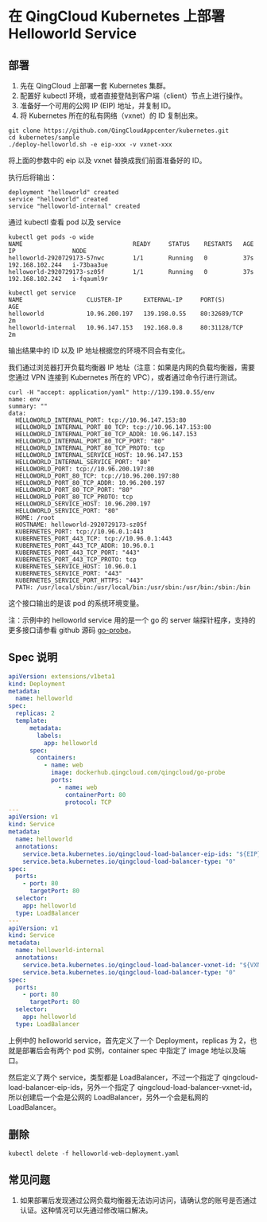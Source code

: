 # 在 QingCloud Kubernetes 上部署 Helloworld Service

## 部署

1. 先在 QingCloud 上部署一套 Kubernetes 集群。
2. 配置好 kubectl 环境，或者直接登陆到客户端（client）节点上进行操作。
3. 准备好一个可用的公网  IP (EIP) 地址，并复制 ID。
4. 将 Kubernetes 所在的私有网络（vxnet）的 ID 复制出来。

```shell
git clone https://github.com/QingCloudAppcenter/kubernetes.git
cd kubernetes/sample
./deploy-helloworld.sh -e eip-xxx -v vxnet-xxx
```

将上面的参数中的 eip 以及 vxnet 替换成我们前面准备好的 ID。

执行后将输出：

```shell
deployment "helloworld" created
service "helloworld" created
service "helloworld-internal" created
```

通过 kubectl 查看 pod 以及 service

```shell
kubectl get pods -o wide
NAME                               READY     STATUS    RESTARTS   AGE       IP                NODE
helloworld-2920729173-57nwc        1/1       Running   0          37s       192.168.102.244   i-73baa3ue
helloworld-2920729173-sz05f        1/1       Running   0          37s       192.168.102.242   i-fqauml9r
```

```shell
kubectl get service
NAME                  CLUSTER-IP      EXTERNAL-IP     PORT(S)        AGE
helloworld            10.96.200.197   139.198.0.55    80:32689/TCP   2m
helloworld-internal   10.96.147.153   192.168.0.8     80:31128/TCP   2m
```

输出结果中的 ID 以及 IP 地址根据您的环境不同会有变化。

我们通过浏览器打开负载均衡器 IP 地址（注意：如果是内网的负载均衡器，需要您通过 VPN 连接到 Kubernetes 所在的 VPC），或者通过命令行进行测试。

```shell
curl -H "accept: application/yaml" http://139.198.0.55/env
name: env
summary: ""
data:
  HELLOWORLD_INTERNAL_PORT: tcp://10.96.147.153:80
  HELLOWORLD_INTERNAL_PORT_80_TCP: tcp://10.96.147.153:80
  HELLOWORLD_INTERNAL_PORT_80_TCP_ADDR: 10.96.147.153
  HELLOWORLD_INTERNAL_PORT_80_TCP_PORT: "80"
  HELLOWORLD_INTERNAL_PORT_80_TCP_PROTO: tcp
  HELLOWORLD_INTERNAL_SERVICE_HOST: 10.96.147.153
  HELLOWORLD_INTERNAL_SERVICE_PORT: "80"
  HELLOWORLD_PORT: tcp://10.96.200.197:80
  HELLOWORLD_PORT_80_TCP: tcp://10.96.200.197:80
  HELLOWORLD_PORT_80_TCP_ADDR: 10.96.200.197
  HELLOWORLD_PORT_80_TCP_PORT: "80"
  HELLOWORLD_PORT_80_TCP_PROTO: tcp
  HELLOWORLD_SERVICE_HOST: 10.96.200.197
  HELLOWORLD_SERVICE_PORT: "80"
  HOME: /root
  HOSTNAME: helloworld-2920729173-sz05f
  KUBERNETES_PORT: tcp://10.96.0.1:443
  KUBERNETES_PORT_443_TCP: tcp://10.96.0.1:443
  KUBERNETES_PORT_443_TCP_ADDR: 10.96.0.1
  KUBERNETES_PORT_443_TCP_PORT: "443"
  KUBERNETES_PORT_443_TCP_PROTO: tcp
  KUBERNETES_SERVICE_HOST: 10.96.0.1
  KUBERNETES_SERVICE_PORT: "443"
  KUBERNETES_SERVICE_PORT_HTTPS: "443"
  PATH: /usr/local/sbin:/usr/local/bin:/usr/sbin:/usr/bin:/sbin:/bin
```

这个接口输出的是该 pod 的系统环境变量。

注：示例中的 helloworld service 用的是一个 go 的 server 端探针程序，支持的更多接口请参看 github 源码 [go-probe](https://github.com/jolestar/go-probe)。

## Spec 说明

```yaml
apiVersion: extensions/v1beta1
kind: Deployment
metadata:
  name: helloworld
spec:
  replicas: 2
  template:
      metadata:
        labels:
          app: helloworld
      spec:
        containers:
          - name: web
            image: dockerhub.qingcloud.com/qingcloud/go-probe
            ports:
              - name: web
                containerPort: 80
                protocol: TCP
---
apiVersion: v1
kind: Service
metadata:
  name: helloworld
  annotations:
    service.beta.kubernetes.io/qingcloud-load-balancer-eip-ids: "${EIP}"
    service.beta.kubernetes.io/qingcloud-load-balancer-type: "0"
spec:
  ports:
    - port: 80
      targetPort: 80
  selector:
    app: helloworld
  type: LoadBalancer
---
apiVersion: v1
kind: Service
metadata:
  name: helloworld-internal
  annotations:
    service.beta.kubernetes.io/qingcloud-load-balancer-vxnet-id: "${VXNET}"
    service.beta.kubernetes.io/qingcloud-load-balancer-type: "0"
spec:
  ports:
    - port: 80
      targetPort: 80
  selector:
    app: helloworld
  type: LoadBalancer
```

上例中的 helloworld service，首先定义了一个 Deployment，replicas 为 2，也就是部署后会有两个 pod 实例，container spec 中指定了 image 地址以及端口。

然后定义了两个 service，类型都是 LoadBalancer，不过一个指定了 qingcloud-load-balancer-eip-ids，另外一个指定了 qingcloud-load-balancer-vxnet-id，所以创建后一个会是公网的 LoadBalancer，另外一个会是私网的 LoadBalancer。

## 删除

```shell
kubectl delete -f helloworld-web-deployment.yaml
```

## 常见问题

1. 如果部署后发现通过公网负载均衡器无法访问访问，请确认您的账号是否通过认证。这种情况可以先通过修改端口解决。

